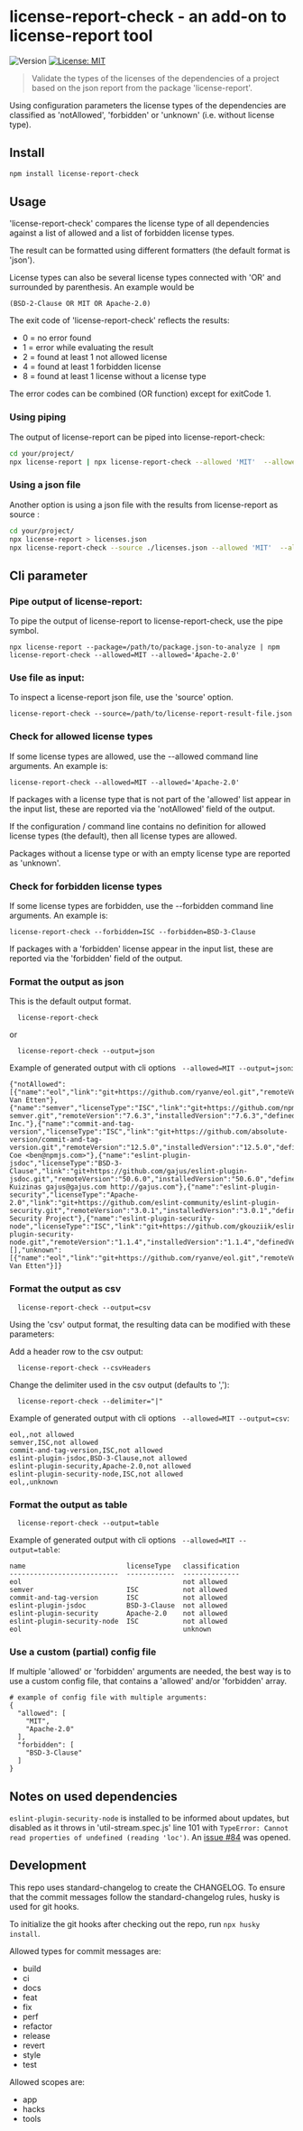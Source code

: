 # license-report-check - an add-on to license-report tool

![Version](https://img.shields.io/badge/version-0.1.1-blue.svg?cacheSeconds=2592000)
[![License: MIT](https://img.shields.io/badge/License-MIT-yellow.svg)](#)

> Validate the types of the licenses of the dependencies of a project based on the json report from the package 'license-report'.

Using configuration parameters the license types of the dependencies are classified as 'notAllowed', 'forbidden' or 'unknown' (i.e. without license type).

## Install

```sh
npm install license-report-check
```

## Usage

'license-report-check' compares the license type of all dependencies against a list of allowed and a list of forbidden license types.

The result can be formatted using different formatters (the default format is 'json').

License types can also be several license types connected with 'OR' and surrounded by parenthesis. An example would be

```
(BSD-2-Clause OR MIT OR Apache-2.0)
```

The exit code of 'license-report-check' reflects the results:

- 0 = no error found
- 1 = error while evaluating the result
- 2 = found at least 1 not allowed license
- 4 = found at least 1 forbidden license
- 8 = found at least 1 license without a license type

The error codes can be combined (OR function) except for exitCode 1.

### Using piping

The output of license-report can be piped into license-report-check:

```sh
cd your/project/
npx license-report | npx license-report-check --allowed 'MIT'  --allowed 'Apache-2.0'
```

### Using a json file

Another option is using a json file with the results from license-report as source :

```sh
cd your/project/
npx license-report > licenses.json
npx license-report-check --source ./licenses.json --allowed 'MIT'  --allowed 'Apache-2.0'
```

## Cli parameter

### Pipe output of license-report:

To pipe the output of license-report to license-report-check, use the pipe symbol.

```
npx license-report --package=/path/to/package.json-to-analyze | npm license-report-check --allowed=MIT --allowed='Apache-2.0'
```

### Use file as input:

To inspect a license-report json file, use the 'source' option.

```
license-report-check --source=/path/to/license-report-result-file.json
```

### Check for allowed license types

If some license types are allowed, use the --allowed command line arguments. An example is:

```
license-report-check --allowed=MIT --allowed='Apache-2.0'
```

If packages with a license type that is not part of the 'allowed' list appear in the input list, these are reported via the 'notAllowed' field of the output.

If the configuration / command line contains no definition for allowed license types (the default), then all license types are allowed.

Packages without a license type or with an empty license type are reported as 'unknown'.

### Check for forbidden license types

If some license types are forbidden, use the --forbidden command line arguments. An example is:

```
license-report-check --forbidden=ISC --forbidden=BSD-3-Clause
```

If packages with a 'forbidden' license appear in the input list, these are reported via the 'forbidden' field of the output.

### Format the output as json

This is the default output format.

```
  license-report-check
```

or

```
  license-report-check --output=json
```

Example of generated output with cli options ` --allowed=MIT --output=json`:

```
{"notAllowed":[{"name":"eol","link":"git+https://github.com/ryanve/eol.git","remoteVersion":"0.10.0","installedVersion":"0.10.0","definedVersion":"^0.10.0","author":"Ryan Van Etten"},{"name":"semver","licenseType":"ISC","link":"git+https://github.com/npm/node-semver.git","remoteVersion":"7.6.3","installedVersion":"7.6.3","definedVersion":"^7.6.3","author":"GitHub Inc."},{"name":"commit-and-tag-version","licenseType":"ISC","link":"git+https://github.com/absolute-version/commit-and-tag-version.git","remoteVersion":"12.5.0","installedVersion":"12.5.0","definedVersion":"^12.5.0","author":"Ben Coe <ben@npmjs.com>"},{"name":"eslint-plugin-jsdoc","licenseType":"BSD-3-Clause","link":"git+https://github.com/gajus/eslint-plugin-jsdoc.git","remoteVersion":"50.6.0","installedVersion":"50.6.0","definedVersion":"^50.6.0","author":"Gajus Kuizinas gajus@gajus.com http://gajus.com"},{"name":"eslint-plugin-security","licenseType":"Apache-2.0","link":"git+https://github.com/eslint-community/eslint-plugin-security.git","remoteVersion":"3.0.1","installedVersion":"3.0.1","definedVersion":"^3.0.1","author":"Node Security Project"},{"name":"eslint-plugin-security-node","licenseType":"ISC","link":"git+https://github.com/gkouziik/eslint-plugin-security-node.git","remoteVersion":"1.1.4","installedVersion":"1.1.4","definedVersion":"^1.1.4","author":"gkouziik"}],"forbidden":[],"unknown":[{"name":"eol","link":"git+https://github.com/ryanve/eol.git","remoteVersion":"0.10.0","installedVersion":"0.10.0","definedVersion":"^0.10.0","author":"Ryan Van Etten"}]}
```

### Format the output as csv

```
  license-report-check --output=csv
```

Using the 'csv' output format, the resulting data can be modified with these parameters:

Add a header row to the csv output:

```
  license-report-check --csvHeaders
```

Change the delimiter used in the csv output (defaults to ','):

```
  license-report-check --delimiter="|"
```

Example of generated output with cli options ` --allowed=MIT --output=csv`:

```
eol,,not allowed
semver,ISC,not allowed
commit-and-tag-version,ISC,not allowed
eslint-plugin-jsdoc,BSD-3-Clause,not allowed
eslint-plugin-security,Apache-2.0,not allowed
eslint-plugin-security-node,ISC,not allowed
eol,,unknown
```

### Format the output as table

```
  license-report-check --output=table
```

Example of generated output with cli options ` --allowed=MIT --output=table`:

```
name                         licenseType   classification
---------------------------  ------------  --------------
eol                                        not allowed
semver                       ISC           not allowed
commit-and-tag-version       ISC           not allowed
eslint-plugin-jsdoc          BSD-3-Clause  not allowed
eslint-plugin-security       Apache-2.0    not allowed
eslint-plugin-security-node  ISC           not allowed
eol                                        unknown
```

### Use a custom (partial) config file

If multiple 'allowed' or 'forbidden' arguments are needed, the best way is to use a custom config file, that contains a 'allowed' and/or 'forbidden' array.

```
# example of config file with multiple arguments:
{
  "allowed": [
    "MIT",
    "Apache-2.0"
  ],
  "forbidden": [
    "BSD-3-Clause"
  ]
}
```

## Notes on used dependencies

`eslint-plugin-security-node` is installed to be informed about updates, but disabled as it throws in 'util-stream.spec.js' line 101 with `TypeError: Cannot read properties of undefined (reading 'loc')`. An [issue #84](https://github.com/gkouziik/eslint-plugin-security-node/issues/84) was opened.

## Development

This repo uses standard-changelog to create the CHANGELOG. To ensure that the commit messages follow the standard-changelog rules, husky is used for git hooks.

To initialize the git hooks after checking out the repo, run `npx husky install`.

Allowed types for commit messages are:

- build
- ci
- docs
- feat
- fix
- perf
- refactor
- release
- revert
- style
- test

Allowed scopes are:

- app
- hacks
- tools
